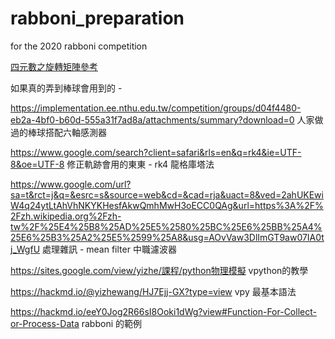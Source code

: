 # rabboni_preparation
for the 2020 rabboni competition

[四元數之旋轉矩陣參考](https://www.google.com/search?client=safari&rls=en&q=%E5%9B%9B%E5%85%83%E6%95%B8%E4%B9%8B%E6%97%8B%E8%BD%89%E7%9F%A9%E9%99%A3&ie=UTF-8&oe=UTF-8)

如果真的弄到棒球會用到的 - 

https://implementation.ee.nthu.edu.tw/competition/groups/d04f4480-eb2a-4bf0-b60d-555a31f7ad8a/attachments/summary?download=0
人家做過的棒球搭配六軸感測器

https://www.google.com/search?client=safari&rls=en&q=rk4&ie=UTF-8&oe=UTF-8
修正軌跡會用的東東 - rk4 龍格庫塔法

https://www.google.com/url?sa=t&rct=j&q=&esrc=s&source=web&cd=&cad=rja&uact=8&ved=2ahUKEwiW4q24ytLtAhVhNKYKHesfAkwQmhMwH3oECC0QAg&url=https%3A%2F%2Fzh.wikipedia.org%2Fzh-tw%2F%25E4%25B8%25AD%25E5%2580%25BC%25E6%25BB%25A4%25E6%25B3%25A2%25E5%2599%25A8&usg=AOvVaw3DlImGT9aw07IA0tj_WgfU
處理雜訊 - mean filter 中職濾波器

https://sites.google.com/view/yizhe/課程/python物理模擬
vpython的教學

https://hackmd.io/@yizhewang/HJ7Ejj-GX?type=view
vpy 最基本語法

https://hackmd.io/eeY0Jog2R66sI8Ooki1dWg?view#Function-For-Collect-or-Process-Data
rabboni 的範例
